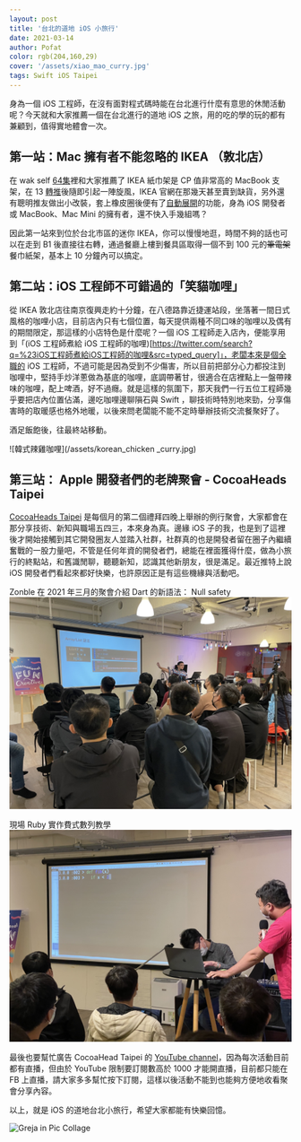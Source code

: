 ```yaml
---
layout: post
title: '台北的道地 iOS 小旅行'
date: 2021-03-14
author: Pofat
color: rgb(204,160,29)
cover: '/assets/xiao_mao_curry.jpg'
tags: Swift iOS Taipei
---
```


身為一個 iOS 工程師，在沒有面對程式碼時能在台北進行什麼有意思的休閒活動呢？今天就和大家推薦一個在台北進行的道地 iOS 之旅，用的吃的學的玩的都有兼顧到，值得實地體會一次。

## 第一站：Mac 擁有者不能忽略的 IKEA （敦北店）

在 wak self [64集](https://weakself.dev/episodes/64)裡和大家推薦了 IKEA 紙巾架是 CP 值非常高的 MacBook 支架，在 13 [轉推](https://twitter.com/ethanhuang13/status/1352453957138882560?s=21)後隨即引起一陣旋風，IKEA 官網在那幾天甚至賣到缺貨，另外還有聰明推友做出小改裝，套上橡皮圈後便有了[自動展開](https://twitter.com/ethanhuang13/status/1353545658280501248)的功能，身為 iOS 開發者或 MacBook、Mac Mini 的擁有者，還不快入手幾組嗎？

因此第一站來到位於台北市區的迷你 IKEA，你可以慢慢地逛，時間不夠的話也可以在走到 B1 後直接往右轉，通過餐廳上樓到餐具區取得一個不到 100 元的~~筆電架~~餐巾紙架，基本上 10 分鐘內可以搞定。

## 第二站：iOS 工程師不可錯過的「笑貓咖哩」

從 IKEA 敦北店往南京復興走約十分鐘，在八德路靠近捷運站段，坐落著一間日式風格的咖哩小店，目前店內只有七個位置，每天提供兩種不同口味的咖哩以及偶有的期間限定，那這樣的小店特色是什麼呢？一個 iOS 工程師走入店內，便能享用到「(iOS 工程師煮給 iOS 工程師的咖哩)[https://twitter.com/search?q=%23iOS工程師煮給iOS工程師的咖哩&src=typed_query]」，老闆本來是個全職的 iOS 工程師，不過可能是因為受到不少傷害，所以目前把部分心力都投注到咖哩中，堅持手炒洋蔥做為基底的咖哩，底調帶著甘，很適合在店裡點上一盤帶辣味的咖哩，配上啤酒，好不過癮。就是這樣的氛圍下，那天我們一行五位工程師幾乎要把店內位置佔滿，邊吃咖哩邊聊隕石與 Swift ，聊技術時特別地來勁，分享傷害時的取暖感也格外地暖，以後來問老闆能不能不定時舉辦技術交流餐聚好了。

酒足飯飽後，往最終站移動。

![韓式辣雞咖哩](/assets/korean_chicken _curry.jpg)

## 第三站： Apple 開發者們的老牌聚會 - CocoaHeads Taipei

[CocoaHeads Taipei](https://www.facebook.com/groups/cocoaheads.taipei) 是每個月的第二個禮拜四晚上舉辦的例行聚會，大家都會在那分享技術、新知與職場五四三，本來身為真。邊緣 iOS 子的我，也是到了這裡後才開始接觸到其它開發圈友人並踏入社群，社群真的也是開發者留在圈子內繼續奮戰的一股力量吧，不管是任何年資的開發者們，總能在裡面獲得什麼，做為小旅行的終點站，和舊識閒聊，聽聽新知，認識其他新朋友，很是滿足。最近推特上說 iOS 開發者們看起來都好快樂，也許原因正是有這些機緣與活動吧。

Zonble 在 2021 年三月的聚會介紹 Dart 的新語法： Null safety 
![Zonble talks about Dart](/assets/cocoaheads_zonble_dart.jpg)

現場 Ruby 實作費式數列教學
![Ruby live coding](/assets/learn_ruby.jpg)

最後也要幫忙廣告 CocoaHead Taipei 的 [YouTube channel](https://www.youtube.com/channel/UCEJ92IKffNoDrDIJ5dus6lg)，因為每次活動目前都有直播，但由於 YouTube 限制要訂閱數高於 1000 才能開直播，目前都只能在 FB 上直播，請大家多多幫忙按下訂閱，這樣以後活動不能到也能夠方便地收看聚會分享內容。

以上，就是 iOS 的道地台北小旅行，希望大家都能有快樂回憶。

![Greja in Pic Collage](/assets/greja_in_piccollage.jpg)


